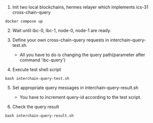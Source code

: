 1. Init two local blockchains, hermes relayer which implements ics-31 cross-chain-query

```shell
docker compose up
```

2. Wait until ibc-0, ibc-1, node-0, node-1 are ready. 

3. Define your own cross-chain-query requests in interchain-query-test.sh.
    - All you have to do is changing the query path(parameter after command 'ibc-query')

4. Execute test shell script
```shell
bash interchain-query-test.sh
```

5. Set appropriate query messages in interchain-query-result.sh

    - You have to increment query-id according to the test script.

6. Check the query result
```shell
bash interchain-query-result.sh
```
